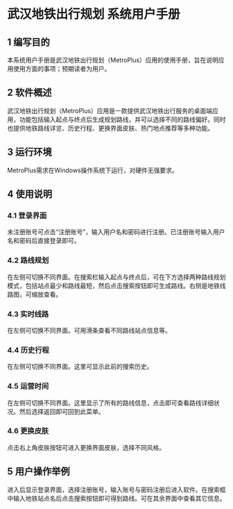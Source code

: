 # __武汉地铁出行规划 系统用户手册__

## 1 编写目的

本系统用户手册是武汉地铁出行规划（MetroPlus）应用的使用手册，旨在说明应用使用方面的事项；预期读者为用户。

## 2 软件概述

武汉地铁出行规划（MetroPlus）应用是一款提供武汉地铁出行服务的桌面端应用，功能包括输入起点与终点后生成规划路线，并可以选择不同的路线偏好。同时也提供地铁路线详览、历史行程、更换界面皮肤、热门地点推荐等多种功能。

## 3 运行环境

MetroPlus需求在Windows操作系统下运行，对硬件无强要求。

## 4 使用说明

### 4\.1 登录界面

未注册账号可点击“注册账号”，输入用户名和密码进行注册。已注册账号输入用户名和密码后直接登录即可。

### 4\.2 路线规划

在左侧可切换不同界面。在搜索栏输入起点与终点后，可在下方选择两种路线规划模式，包括站点最少和路线最短，然后点击搜索按钮即可生成路线。右侧是地铁线路图，可缩放查看。

### 4\.3 实时线路

在左侧可切换不同界面。可用滑条查看不同路线站点信息等。

### 4\.4 历史行程

在左侧可切换不同界面。这里可显示此前的搜索历史。

### 4\.5 运营时间

在左侧可切换不同界面。这里显示了所有的路线信息，点击即可查看路线详细状况。然后选择返回即可回到此菜单。

### 4\.6 更换皮肤

点击右上角皮肤按钮可进入更换界面皮肤，选择不同风格。

## 5 用户操作举例

进入后显示登录界面，选择注册账号，输入账号与密码注册后进入软件。在搜索框中输入地铁站点名后点击搜索按钮即可得到路线。可在其余界面中查看其它信息。
